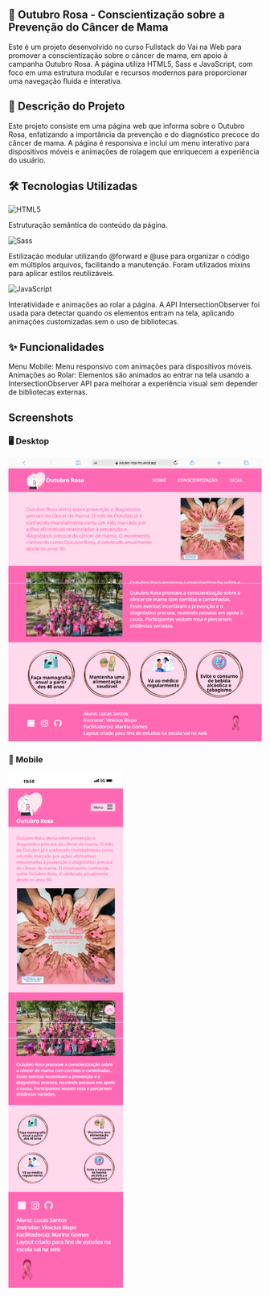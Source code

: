 
## 💖 Outubro Rosa - Conscientização sobre a Prevenção do Câncer de Mama

Este é um projeto desenvolvido no curso Fullstack do Vai na Web para promover a conscientização sobre o câncer de mama, em apoio à campanha Outubro Rosa. A página utiliza HTML5, Sass e JavaScript, com foco em uma estrutura modular e recursos modernos para proporcionar uma navegação fluida e interativa.


## 📝 Descrição do Projeto
Este projeto consiste em uma página web que informa sobre o Outubro Rosa, enfatizando a importância da prevenção e do diagnóstico precoce do câncer de mama. A página é responsiva e inclui um menu interativo para dispositivos móveis e animações de rolagem que enriquecem a experiência do usuário.
## 🛠️ Tecnologias Utilizadas

![HTML5](https://img.shields.io/badge/HTML5-E34F26?style=for-the-badge&logo=html5&logoColor=white)

 Estruturação semântica do conteúdo da página.

![Sass](https://img.shields.io/badge/Sass-000?style=for-the-badge&logo=sass)

Estilização modular utilizando @forward e @use para organizar o código em múltiplos arquivos, facilitando a manutenção. Foram utilizados mixins para aplicar estilos reutilizáveis.

![JavaScript](https://img.shields.io/badge/JavaScript-F7DF1E?style=for-the-badge&logo=javascript&logoColor=black)

Interatividade e animações ao rolar a página. A API IntersectionObserver foi usada para detectar quando os elementos entram na tela, aplicando animações customizadas sem o uso de bibliotecas.
## ✨ Funcionalidades
Menu Mobile: Menu responsivo com animações para dispositivos móveis.
Animações ao Rolar: Elementos são animados ao entrar na tela usando a IntersectionObserver API para melhorar a experiência visual sem depender de bibliotecas externas.
## Screenshots

### 🖥️ Desktop
<img src="https://github.com/lucasssantos94/outubro-rosa/blob/main/images/desktop.png?raw=true">

### 📱 Mobile
<img src="https://github.com/lucasssantos94/outubro-rosa/blob/main/images/mobile.png?raw=true">


